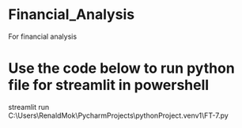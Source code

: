 # Financial_Analysis
For financial analysis

# Use the code below to run python file for streamlit in powershell
streamlit run C:\Users\RenaldMok\PycharmProjects\pythonProject\.venv1\FT-7.py
